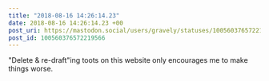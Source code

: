 ```yaml
---
title: "2018-08-16 14:26:14.23"
date: 2018-08-16 14:26:14.23 +00
post_uri: https://mastodon.social/users/gravely/statuses/100560376572219566
post_id: 100560376572219566
---
```

"Delete & re-draft"ing toots on this website only encourages me to make things worse.


